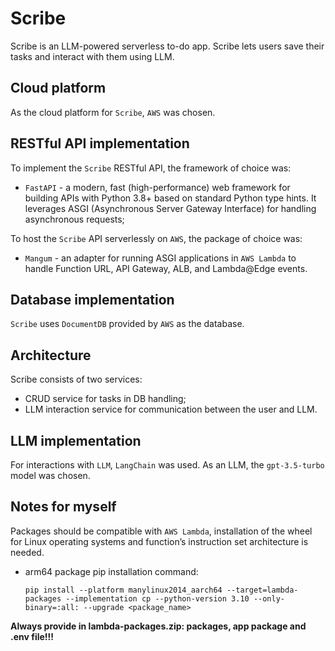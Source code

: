 # Scribe

Scribe is an LLM-powered serverless to-do app. Scribe lets users save their tasks and interact with them using LLM.

## Cloud platform

As the cloud platform for `Scribe`, `AWS` was chosen.

## RESTful API implementation

To implement the `Scribe` RESTful API, the framework of choice was:

* `FastAPI` - a modern, fast (high-performance) web framework for building APIs with Python 3.8+ based on standard Python type hints. It leverages ASGI (Asynchronous Server Gateway Interface) for handling asynchronous requests;

To host the `Scribe` API serverlessly on `AWS`, the package of choice was:

* `Mangum` - an adapter for running ASGI applications in `AWS Lambda` to handle Function URL, API Gateway, ALB, and Lambda@Edge events.

## Database implementation

`Scribe` uses `DocumentDB` provided by `AWS` as the database.

## Architecture

Scribe consists of two services:

* CRUD service for tasks in DB handling;
* LLM interaction service for communication between the user and LLM.

## LLM implementation

For interactions with `LLM`, `LangChain` was used. As an LLM, the `gpt-3.5-turbo` model was chosen.

## Notes for myself

Packages should be compatible with `AWS Lambda`, installation of the wheel for Linux operating systems and function’s 
instruction set architecture is needed. 

* arm64 package pip installation command: 
    ```
    pip install --platform manylinux2014_aarch64 --target=lambda-packages --implementation cp --python-version 3.10 --only-binary=:all: --upgrade <package_name>
    ```

**Always provide in lambda-packages.zip: packages, app package and .env file!!!**